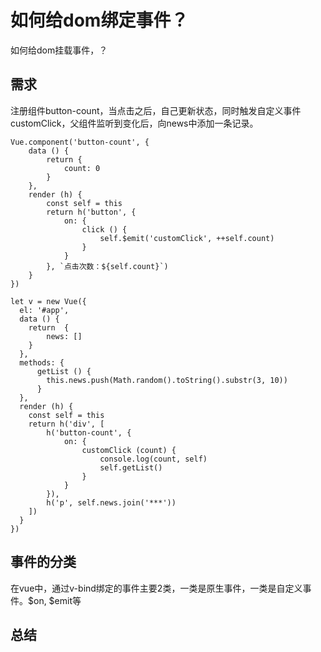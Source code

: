 # 如何给dom绑定事件？

如何给dom挂载事件，？

## 需求

注册组件button-count，当点击之后，自己更新状态，同时触发自定义事件customClick，父组件监听到变化后，向news中添加一条记录。
```
Vue.component('button-count', {
    data () {
        return {
            count: 0
        }
    },
    render (h) {
        const self = this
        return h('button', {
            on: {
                click () {
                    self.$emit('customClick', ++self.count)
                }
            }
        }, `点击次数：${self.count}`)
    }
})

let v = new Vue({
  el: '#app',
  data () {
    return  {
        news: []
    }
  },
  methods: {
      getList () {
        this.news.push(Math.random().toString().substr(3, 10))
      }
  },
  render (h) {
    const self = this
    return h('div', [
        h('button-count', {
            on: {
                customClick (count) {
                    console.log(count, self)
                    self.getList()
                }
            }
        }),
        h('p', self.news.join('***'))
    ])
  }
})
```

## 事件的分类

在vue中，通过v-bind绑定的事件主要2类，一类是原生事件，一类是自定义事件。$on, $emit等

## 总结

